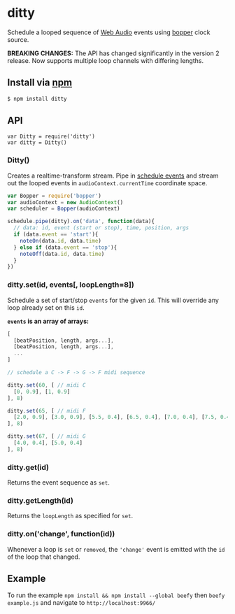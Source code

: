 ditty
===

Schedule a looped sequence of [Web Audio](https://developer.mozilla.org/en-US/docs/Web/API/Web_Audio_API) events using [bopper](https://github.com/mmckegg/bopper) clock source.

**BREAKING CHANGES:** The API has changed significantly in the version 2 release. Now supports multiple loop channels with differing lengths.

## Install via [npm](https://npmjs.org/packages/ditty)

```bash
$ npm install ditty
```

## API

```
var Ditty = require('ditty')
var ditty = Ditty()
```

### Ditty()

Creates a realtime-transform stream. Pipe in [schedule events](https://github.com/mmckegg/bopper) and stream out the looped events in `audioContext.currentTime` coordinate space.

```js
var Bopper = require('bopper')
var audioContext = new AudioContext()
var scheduler = Bopper(audioContext)

schedule.pipe(ditty).on('data', function(data){
  // data: id, event (start or stop), time, position, args
  if (data.event == 'start'){
    noteOn(data.id, data.time)
  } else if (data.event == 'stop'){
    noteOff(data.id, data.time)
  }
})
```

### ditty.set(id, events[, loopLength=8])

Schedule a set of start/stop `events` for the given `id`. This will override any loop already set on this `id`.

**`events` is an array of arrays:**

```js
[
  [beatPosition, length, args...],
  [beatPosition, length, args...],
  ...
]
```

```js
// schedule a C -> F -> G -> F midi sequence

ditty.set(60, [ // midi C
  [0, 0.9], [1, 0.9]
], 8)

ditty.set(65, [ // midi F
  [2.0, 0.9], [3.0, 0.9], [5.5, 0.4], [6.5, 0.4], [7.0, 0.4], [7.5, 0.4],
], 8)

ditty.set(67, [ // midi G
  [4.0, 0.4], [5.0, 0.4]
], 8)
```

### ditty.get(id)

Returns the event sequence as `set`.

### ditty.getLength(id)

Returns the `loopLength` as specified for `set`.

### ditty.on('change', function(id))

Whenever a loop is `set` or `removed`, the `'change'` event is emitted with the `id` of the loop that changed.

## Example

To run the example `npm install && npm install --global beefy` then `beefy example.js` and navigate to `http://localhost:9966/`